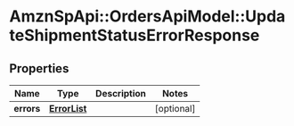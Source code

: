 # AmznSpApi::OrdersApiModel::UpdateShipmentStatusErrorResponse

## Properties
Name | Type | Description | Notes
------------ | ------------- | ------------- | -------------
**errors** | [**ErrorList**](ErrorList.md) |  | [optional] 

